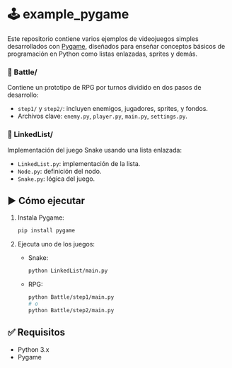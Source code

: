 
# 🕹️ example_pygame

Este repositorio contiene varios ejemplos de videojuegos simples desarrollados con [Pygame](https://www.pygame.org/), diseñados para enseñar conceptos básicos de programación en Python como listas enlazadas, sprites y demás.


### 🔹 Battle/
Contiene un prototipo de RPG por turnos dividido en dos pasos de desarrollo:

- `step1/` y `step2/`: incluyen enemigos, jugadores, sprites, y fondos.
- Archivos clave: `enemy.py`, `player.py`, `main.py`, `settings.py`.

### 🔹 LinkedList/
Implementación del juego Snake usando una lista enlazada:

- `LinkedList.py`: implementación de la lista.
- `Node.py`: definición del nodo.
- `Snake.py`: lógica del juego.

## ▶️ Cómo ejecutar

1. Instala Pygame:
   ```bash
   pip install pygame
   ```

2. Ejecuta uno de los juegos:
   - Snake:
     ```bash
     python LinkedList/main.py
     ```
   - RPG:
     ```bash
     python Battle/step1/main.py
     # o
     python Battle/step2/main.py
     ```

## ✅ Requisitos

- Python 3.x
- Pygame
